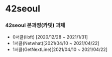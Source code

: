# 42seoul
### 42seoul 본과정(카뎃) 과제

- 0서클(libft) [2020/12/28 ~ 2021/1/31]
- 1서클(Netwhat)[2021/04/10 ~ 2021/04/22] 
- 1서클(GetNextLine)[2021/04/10 ~ 2021/04/22] 

